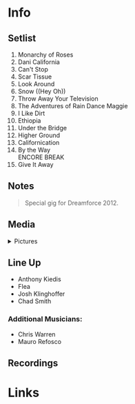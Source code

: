 # Info

## Setlist

1. Monarchy of Roses
2. Dani California
3. Can't Stop
4. Scar Tissue
5. Look Around
6. Snow ((Hey Oh))
7. Throw Away Your Television
8. The Adventures of Rain Dance Maggie
9. I Like Dirt
10. Ethiopia
11. Under the Bridge
12. Higher Ground
13. Californication
14. By the Way
<br> ENCORE BREAK
15. Give It Away

## Notes

> Special gig for Dreamforce 2012.

## Media 

<details>
  <summary>Pictures</summary>
  <!--<img alt="Setlist" title="Setlist" src="_.jpg" height="200" />
  <img alt="Flyer" title="Flyer" src="_.jpg" height="200" />-->
</details>

## Line Up

* Anthony Kiedis
* Flea
* Josh Klinghoffer
* Chad Smith

### Additional Musicians:

* Chris Warren  
* Mauro Refosco

## Recordings

# Links
